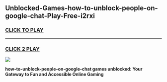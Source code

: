 
## Unblocked-Games-how-to-unblock-people-on-google-chat-Play-Free-i2rxi
<h3>
<a href="https://premium76.site?title=how-to-unblock-people-on-google-chat&ref=21A">CLICK TO PLAY</a></h3>
<hr>

<h3>
<a href="https://premium76.site?title=how-to-unblock-people-on-google-chat&ref=21A">CLICK 2 PLAY</a>
  
</h3>

<a href="https://premium76.site?title=how-to-unblock-people-on-google-chat&ref=21A"><img src="https://clearcache.store/games.png"></a>


**how-to-unblock-people-on-google-chat games unblocked: Your Gateway to Fun and Accessible Online Gaming**
